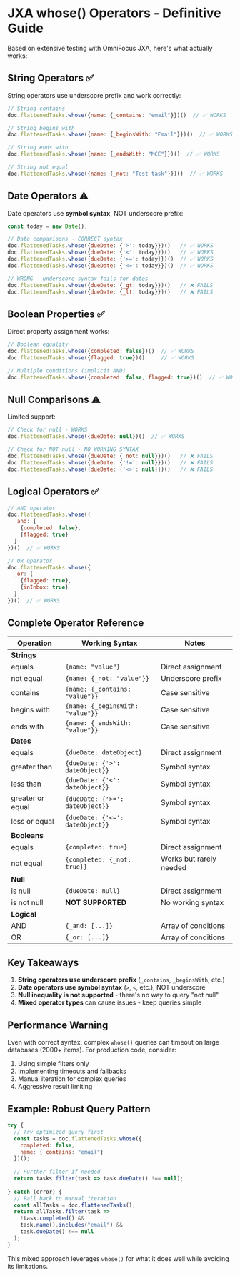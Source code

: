 # JXA whose() Operators - Definitive Guide

Based on extensive testing with OmniFocus JXA, here's what actually works:

## String Operators ✅

String operators use underscore prefix and work correctly:

```javascript
// String contains
doc.flattenedTasks.whose({name: {_contains: "email"}})()  // ✅ WORKS

// String begins with
doc.flattenedTasks.whose({name: {_beginsWith: "Email"}})()  // ✅ WORKS

// String ends with  
doc.flattenedTasks.whose({name: {_endsWith: "MCE"}})()  // ✅ WORKS

// String not equal
doc.flattenedTasks.whose({name: {_not: "Test task"}})()  // ✅ WORKS
```

## Date Operators ⚠️

Date operators use **symbol syntax**, NOT underscore prefix:

```javascript
const today = new Date();

// Date comparisons - CORRECT syntax
doc.flattenedTasks.whose({dueDate: {'>': today}})()   // ✅ WORKS
doc.flattenedTasks.whose({dueDate: {'<': today}})()   // ✅ WORKS
doc.flattenedTasks.whose({dueDate: {'>=': today}})()  // ✅ WORKS
doc.flattenedTasks.whose({dueDate: {'<=': today}})()  // ✅ WORKS

// WRONG - underscore syntax fails for dates
doc.flattenedTasks.whose({dueDate: {_gt: today}})()   // ❌ FAILS
doc.flattenedTasks.whose({dueDate: {_lt: today}})()   // ❌ FAILS
```

## Boolean Properties ✅

Direct property assignment works:

```javascript
// Boolean equality
doc.flattenedTasks.whose({completed: false})()  // ✅ WORKS
doc.flattenedTasks.whose({flagged: true})()     // ✅ WORKS

// Multiple conditions (implicit AND)
doc.flattenedTasks.whose({completed: false, flagged: true})()  // ✅ WORKS
```

## Null Comparisons ⚠️

Limited support:

```javascript
// Check for null - WORKS
doc.flattenedTasks.whose({dueDate: null})()  // ✅ WORKS

// Check for NOT null - NO WORKING SYNTAX
doc.flattenedTasks.whose({dueDate: {_not: null}})()   // ❌ FAILS
doc.flattenedTasks.whose({dueDate: {'!=': null}})()   // ❌ FAILS
doc.flattenedTasks.whose({dueDate: {'<>': null}})()   // ❌ FAILS
```

## Logical Operators ✅

```javascript
// AND operator
doc.flattenedTasks.whose({
  _and: [
    {completed: false},
    {flagged: true}
  ]
})()  // ✅ WORKS

// OR operator
doc.flattenedTasks.whose({
  _or: [
    {flagged: true},
    {inInbox: true}
  ]
})()  // ✅ WORKS
```

## Complete Operator Reference

| Operation | Working Syntax | Notes |
|-----------|---------------|-------|
| **Strings** | | |
| equals | `{name: "value"}` | Direct assignment |
| not equal | `{name: {_not: "value"}}` | Underscore prefix |
| contains | `{name: {_contains: "value"}}` | Case sensitive |
| begins with | `{name: {_beginsWith: "value"}}` | Case sensitive |
| ends with | `{name: {_endsWith: "value"}}` | Case sensitive |
| **Dates** | | |
| equals | `{dueDate: dateObject}` | Direct assignment |
| greater than | `{dueDate: {'>': dateObject}}` | Symbol syntax |
| less than | `{dueDate: {'<': dateObject}}` | Symbol syntax |
| greater or equal | `{dueDate: {'>=': dateObject}}` | Symbol syntax |
| less or equal | `{dueDate: {'<=': dateObject}}` | Symbol syntax |
| **Booleans** | | |
| equals | `{completed: true}` | Direct assignment |
| not equal | `{completed: {_not: true}}` | Works but rarely needed |
| **Null** | | |
| is null | `{dueDate: null}` | Direct assignment |
| is not null | **NOT SUPPORTED** | No working syntax |
| **Logical** | | |
| AND | `{_and: [...]}` | Array of conditions |
| OR | `{_or: [...]}` | Array of conditions |

## Key Takeaways

1. **String operators use underscore prefix** (`_contains`, `_beginsWith`, etc.)
2. **Date operators use symbol syntax** (`>`, `<`, etc.), NOT underscore
3. **Null inequality is not supported** - there's no way to query "not null"
4. **Mixed operator types** can cause issues - keep queries simple

## Performance Warning

Even with correct syntax, complex `whose()` queries can timeout on large databases (2000+ items). For production code, consider:

1. Using simple filters only
2. Implementing timeouts and fallbacks
3. Manual iteration for complex queries
4. Aggressive result limiting

## Example: Robust Query Pattern

```javascript
try {
  // Try optimized query first
  const tasks = doc.flattenedTasks.whose({
    completed: false,
    name: {_contains: "email"}
  })();
  
  // Further filter if needed
  return tasks.filter(task => task.dueDate() !== null);
  
} catch (error) {
  // Fall back to manual iteration
  const allTasks = doc.flattenedTasks();
  return allTasks.filter(task => 
    !task.completed() && 
    task.name().includes("email") &&
    task.dueDate() !== null
  );
}
```

This mixed approach leverages `whose()` for what it does well while avoiding its limitations.